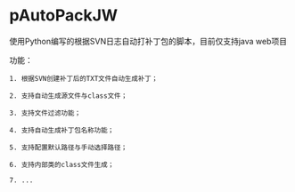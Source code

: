 ﻿# pAutoPackJW

使用Python编写的根据SVN日志自动打补丁包的脚本，目前仅支持java web项目

功能：

	1. 根据SVN创建补丁后的TXT文件自动生成补丁；

	2. 支持自动生成源文件与class文件；

	3. 支持文件过滤功能；

	4. 支持自动生成补丁包名称功能；

	5. 支持配置默认路径与手动选择路径；

	6. 支持内部类的class文件生成；

	7. ...